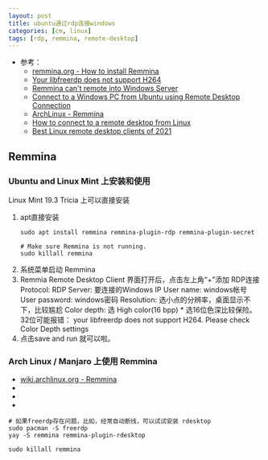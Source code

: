 ```yaml
---
layout: post
title: ubuntu通过rdp连接windows
categories: [cm, linux]
tags: [rdp, remmina, remote-desktop]
---
```


* 参考： 
    * [remmina.org - How to install Remmina](https://remmina.org/how-to-install-remmina/)
    * [Your libfreerdp does not support H264](https://gitlab.com/Remmina/Remmina/-/issues/1584)
    * [Remmina can't remote into Windows Server](https://unix.stackexchange.com/a/440813)
    * [Connect to a Windows PC from Ubuntu using Remote Desktop Connection](https://www.digitalcitizen.life/connecting-windows-remote-desktop-ubuntu/)
    * [ArchLinux - Remmina](https://wiki.archlinux.org/index.php/Remmina)
    * [How to connect to a remote desktop from Linux](https://opensource.com/article/18/6/linux-remote-desktop)
    * [Best Linux remote desktop clients of 2021](https://www.techradar.com/best/best-linux-remote-desktop-clients)

## Remmina

### Ubuntu and Linux Mint 上安装和使用

Linux Mint 19.3 Tricia 上可以直接安装

1. apt直接安装
    ~~~
    sudo apt install remmina remmina-plugin-rdp remmina-plugin-secret

    # Make sure Remmina is not running. 
    sudo killall remmina
    ~~~
1. 系统菜单启动 Remmina
1. Remmia Remote Desktop Client 界面打开后，点击左上角“+”添加 RDP连接
    Protocol: RDP
    Server: 要连接的Windows IP
    User name: windows帐号
    User password: windows密码
    Resolution: 选小点的分辨率，桌面显示不下，比较尴尬
    Color depth: 选 High color(16 bpp)
        * 选16位色深比较保险。32位可能报错： 
          your libfreerdp does not support H264. Please check Color Depth settings
1. 点击save and run 就可以啦。


### Arch Linux / Manjaro 上使用 Remmina

* [wiki.archlinux.org - Remmina](https://wiki.archlinux.org/index.php/Remmina)
* []()
* []()
* []()

~~~
# 如果freerdp存在问题，比如，经常自动断线，可以试试安装 rdesktop
sudo pacman -S freerdp
yay -S remmina remmina-plugin-rdesktop

sudo killall remmina
~~~









